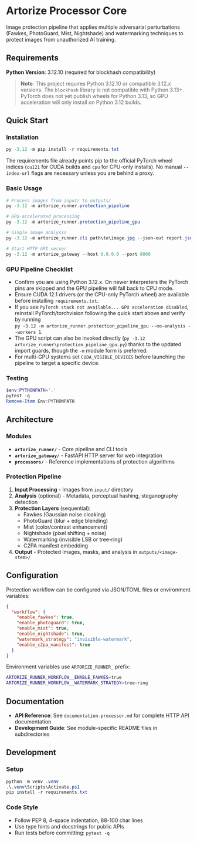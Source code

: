 # Artorize Processor Core

Image protection pipeline that applies multiple adversarial perturbations (Fawkes, PhotoGuard, Mist, Nightshade) and watermarking techniques to protect images from unauthorized AI training.

## Requirements

**Python Version**: 3.12.10 (required for blockhash compatibility)

> **Note**: This project requires Python 3.12.10 or compatible 3.12.x versions. The `blockhash` library is not compatible with Python 3.13+.
> PyTorch does not yet publish wheels for Python 3.13, so GPU acceleration will only install on Python 3.12 builds.

## Quick Start

### Installation
```powershell
py -3.12 -m pip install -r requirements.txt
```

The requirements file already points pip to the official PyTorch wheel indices (`cu121` for CUDA builds and `cpu` for CPU-only installs). No manual `--index-url` flags are necessary unless you are behind a proxy.

### Basic Usage
```powershell
# Process images from input/ to outputs/
py -3.12 -m artorize_runner.protection_pipeline

# GPU-accelerated processing
py -3.12 -m artorize_runner.protection_pipeline_gpu

# Single image analysis
py -3.12 -m artorize_runner.cli path\to\image.jpg --json-out report.json

# Start HTTP API server
py -3.12 -m artorize_gateway --host 0.0.0.0 --port 8000
```

### GPU Pipeline Checklist
- Confirm you are using Python 3.12.x. On newer interpreters the PyTorch pins are skipped and the GPU pipeline will fall back to CPU mode.
- Ensure CUDA 12.1 drivers (or the CPU-only PyTorch wheel) are available before installing `requirements.txt`.
- If you see `PyTorch stack not available... GPU acceleration disabled`, reinstall PyTorch/torchvision following the quick start above and verify by running  
  `py -3.12 -m artorize_runner.protection_pipeline_gpu --no-analysis --workers 1`.
- The GPU script can also be invoked directly (`py -3.12 artorize_runner\protection_pipeline_gpu.py`) thanks to the updated import guards, though the `-m` module form is preferred.
- For multi-GPU systems set `CUDA_VISIBLE_DEVICES` before launching the pipeline to target a specific device.

### Testing
```powershell
$env:PYTHONPATH='.'
pytest -q
Remove-Item Env:PYTHONPATH
```

## Architecture

### Modules
- **`artorize_runner/`** - Core pipeline and CLI tools
- **`artorize_gateway/`** - FastAPI HTTP server for web integration
- **`processors/`** - Reference implementations of protection algorithms

### Protection Pipeline
1. **Input Processing** - Images from `input/` directory
2. **Analysis** (optional) - Metadata, perceptual hashing, steganography detection
3. **Protection Layers** (sequential):
   - Fawkes (Gaussian noise cloaking)
   - PhotoGuard (blur + edge blending)
   - Mist (color/contrast enhancement)
   - Nightshade (pixel shifting + noise)
   - Watermarking (invisible LSB or tree-ring)
   - C2PA manifest embedding
4. **Output** - Protected images, masks, and analysis in `outputs/<image-stem>/`

## Configuration

Protection workflow can be configured via JSON/TOML files or environment variables:

```json
{
  "workflow": {
    "enable_fawkes": true,
    "enable_photoguard": true,
    "enable_mist": true,
    "enable_nightshade": true,
    "watermark_strategy": "invisible-watermark",
    "enable_c2pa_manifest": true
  }
}
```

Environment variables use `ARTORIZE_RUNNER_` prefix:
```bash
ARTORIZE_RUNNER_WORKFLOW__ENABLE_FAWKES=true
ARTORIZE_RUNNER_WORKFLOW__WATERMARK_STRATEGY=tree-ring
```

## Documentation

- **API Reference**: See `documentation-processor.md` for complete HTTP API documentation
- **Development Guide**: See module-specific README files in subdirectories

## Development

### Setup
```powershell
python -m venv .venv
.\.venv\Scripts\Activate.ps1
pip install -r requirements.txt
```

### Code Style
- Follow PEP 8, 4-space indentation, 88-100 char lines
- Use type hints and docstrings for public APIs
- Run tests before committing: `pytest -q`
